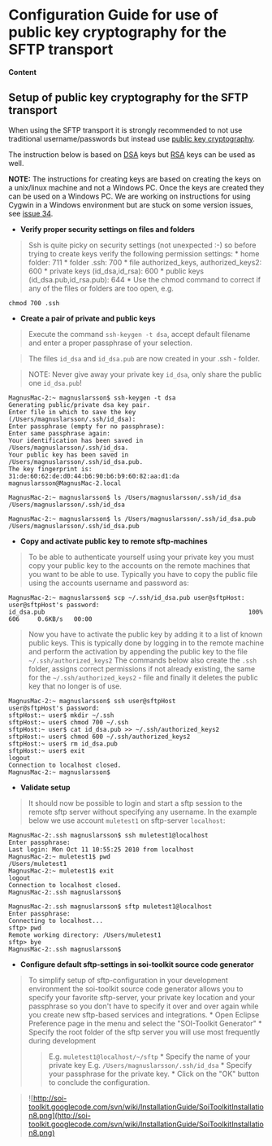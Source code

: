 # Configuration Guide for use of public key cryptography for the SFTP transport #

**Content**


## Setup of public key cryptography for the SFTP transport ##

When using the SFTP transport it is strongly recommended to not use traditional username/passwords but instead use [public key cryptography](http://en.wikipedia.org/wiki/Public-key_cryptography).

The instruction below is based on [DSA](http://en.wikipedia.org/wiki/Digital_Signature_Algorithm) keys but [RSA](http://en.wikipedia.org/wiki/RSA) keys can be used as well.

**NOTE:** The instructions for creating keys are based on creating the keys on a unix/linux machine and not a Windows PC. Once the keys are created they can be used on a Windows PC. We are working on instructions for using Cygwin in a Windows environment but are stuck on some version issues, see [issue 34](http://code.google.com/p/soi-toolkit/issues/detail?id=34).

  * **Verify proper security settings on files and folders**
> Ssh is quite picky on security settings (not unexpected :-) so before trying to create keys verify the following permission settings:
    * home folder: 711
    * folder .ssh: 700
    * file authorized\_keys, authorized\_keys2: 600
    * private keys (id\_dsa,id\_rsa): 600
    * public keys (id\_dsa.pub,id\_rsa.pub): 644
    * Use the chmod command to correct if any of the files or folders are too open, e.g.
```
chmod 700 .ssh
```

  * **Create a pair of private and public keys**

> Execute the command `ssh-keygen -t dsa`, accept default filename and enter a proper passphrase of your selection.

> The files `id_dsa` and `id_dsa.pub` are now created in your .ssh - folder.

> NOTE: Never give away your private key `id_dsa`, only share the public one `id_dsa.pub`!
```
MagnusMac-2:~ magnuslarsson$ ssh-keygen -t dsa
Generating public/private dsa key pair.
Enter file in which to save the key (/Users/magnuslarsson/.ssh/id_dsa): 
Enter passphrase (empty for no passphrase): 
Enter same passphrase again: 
Your identification has been saved in /Users/magnuslarsson/.ssh/id_dsa.
Your public key has been saved in /Users/magnuslarsson/.ssh/id_dsa.pub.
The key fingerprint is:
31:de:60:62:de:d0:44:b6:90:b6:b9:60:82:aa:d1:da magnuslarsson@MagnusMac-2.local

MagnusMac-2:~ magnuslarsson$ ls /Users/magnuslarsson/.ssh/id_dsa
/Users/magnuslarsson/.ssh/id_dsa

MagnusMac-2:~ magnuslarsson$ ls /Users/magnuslarsson/.ssh/id_dsa.pub
/Users/magnuslarsson/.ssh/id_dsa.pub
```


  * **Copy and activate public key to remote sftp-machines**
> To be able to authenticate yourself using your private key you must copy your public key to the accounts on the remote machines that you want to be able to use.
> Typically you have to copy the public file using the accounts username and password as:
```
MagnusMac-2:~ magnuslarsson$ scp ~/.ssh/id_dsa.pub user@sftpHost:
user@sftpHost's password:
id_dsa.pub                                                        100%  606     0.6KB/s   00:00
```
> Now you have to activate the public key by adding it to a list of known public keys.
> This is typically done by logging in to the remote machine and perform the activation by appending the public key to the file `~/.ssh/authorized_keys2`
> The commands below also create the `.ssh` folder, assigns correct permissions if not already existing, the same for the `~/.ssh/authorized_keys2` - file and finally it deletes the public key that no longer is of use.
```
MagnusMac-2:~ magnuslarsson$ ssh user@sftpHost
user@sftpHost's password:
sftpHost:~ user$ mkdir ~/.ssh
sftpHost:~ user$ chmod 700 ~/.ssh
sftpHost:~ user$ cat id_dsa.pub >> ~/.ssh/authorized_keys2
sftpHost:~ user$ chmod 600 ~/.ssh/authorized_keys2
sftpHost:~ user$ rm id_dsa.pub
sftpHost:~ user$ exit
logout
Connection to localhost closed.
MagnusMac-2:~ magnuslarsson$ 
```


  * **Validate setup**
> It should now be possible to login and start a sftp session to the remote sftp server without specifying any username.
> In the example below we use account `muletest1` on sftp-server `localhost`:
```
MagnusMac-2:.ssh magnuslarsson$ ssh muletest1@localhost
Enter passphrase:
Last login: Mon Oct 11 10:55:25 2010 from localhost
MagnusMac-2:~ muletest1$ pwd  
/Users/muletest1
MagnusMac-2:~ muletest1$ exit
logout
Connection to localhost closed.
MagnusMac-2:.ssh magnuslarsson$ 

MagnusMac-2:.ssh magnuslarsson$ sftp muletest1@localhost
Enter passphrase:
Connecting to localhost...
sftp> pwd
Remote working directory: /Users/muletest1
sftp> bye
MagnusMac-2:.ssh magnuslarsson$ 
```


  * **Configure default sftp-settings in soi-toolkit source code generator**
> To simplify setup of sftp-configuration in your development environment the soi-toolkit source code generator allows you to specify your favorite sftp-server, your private key location and your passphrase so you don't have to specify it over and over again while you create new sftp-based services and integrations.
    * Open Eclipse Preference page in the menu and select the "SOI-Toolkit Generator"
    * Specify the root folder of the sftp server you will use most frequently during development
> > E.g. `muletest1@localhost/~/sftp`
    * Specify the name of your private key
> > E.g. `/Users/magnuslarsson/.ssh/id_dsa`
    * Specify your passphrase for the private key.
    * Click on the "OK" button to conclude the configuration.


> ![http://soi-toolkit.googlecode.com/svn/wiki/InstallationGuide/SoiToolkitInstallation8.png](http://soi-toolkit.googlecode.com/svn/wiki/InstallationGuide/SoiToolkitInstallation8.png)